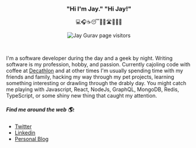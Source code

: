 
<h3 align="center">"Hi I'm Jay." "Hi Jay!"</h3>


<!-- <p align="center"><img src="./jayGurav.jpg" alt="Jay Gurav" align="middle"/></p> -->
<p align="center">💻🎧☕😴🏃‍♂️🛣🤝✨🚀</p>
<p align="center"><img src="https://visitor-badge.laobi.icu/badge?page_id=JayMGurav.JayMGurav" alt="Jay Gurav page visitors" /></p>

</br>

I'm a software developer during the day and a geek by night. Writing software is my profession, hobby, and passion. Currently cajoling code with coffee at [Decathlon](https://www.decathlon.co.uk/) and at other times I'm usually spending time with my friends and family, hacking my way through my pet projects, learning something interesting or drawling through the drably day. You might catch me playing with Javascript, React, NodeJs, GraphQL, MongoDB, Redis, TypeScript, or some shiny new thing that caught my attention.


##### Find me around the web 🌎:

- <a href="https://twitter.com/JayMGurav" rel="noopener noreferrer">Twitter<a/>
- <a href="https://www.linkedin.com/in/jaymgurav/" rel="noopener noreferrer">Linkedin<a/>
- <a href="https://jaygurav.vercel.app" rel="noopener noreferrer">Personal Blog<a/>
